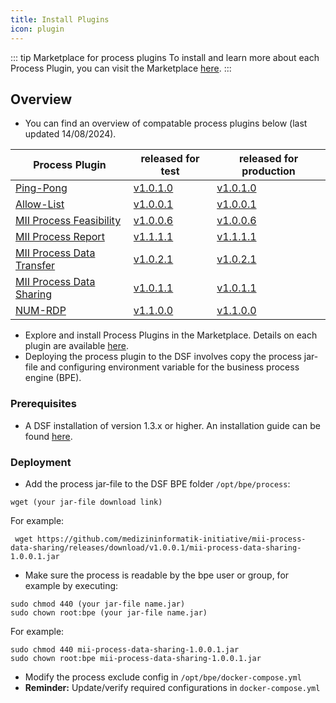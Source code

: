 ```yaml
---
title: Install Plugins
icon: plugin
---
```


::: tip Marketplace for process plugins
To install and learn more about each Process Plugin, you can visit the Marketplace [here](https://hub.dsf.dev/).
:::


## **Overview**
- You can find an overview of compatable process plugins below (last updated 14/08/2024).


| Process Plugin            | released for test             | released for production       |
| ------------------------- | ----------------------------- | ----------------------------- |
| [Ping-Pong](https://github.com/datasharingframework/dsf-process-ping-pong/releases)                 | [v1.0.1.0](https://github.com/datasharingframework/dsf-process-ping-pong/releases/tag/v1.0.1.0) | [v1.0.1.0](https://github.com/datasharingframework/dsf-process-ping-pong/releases/tag/v1.0.1.0) |
| [Allow-List](https://github.com/datasharingframework/dsf-process-allow-list/releases)                | [v1.0.0.1](https://github.com/datasharingframework/dsf-process-allow-list/releases/tag/v1.0.0.1) | [v1.0.0.1](https://github.com/datasharingframework/dsf-process-allow-list/releases/tag/v1.0.0.1) |
| [MII Process Feasibility](https://github.com/medizininformatik-initiative/mii-process-feasibility/releases)   | [v1.0.0.6](https://github.com/medizininformatik-initiative/mii-process-feasibility/releases/tag/v1.0.0.6) | [v1.0.0.6](https://github.com/medizininformatik-initiative/mii-process-feasibility/releases/tag/v1.0.0.6) |
| [MII Process Report](https://github.com/medizininformatik-initiative/mii-process-report/releases)        | [v1.1.1.1](https://github.com/medizininformatik-initiative/mii-process-report/releases/tag/v1.1.1.1) | [v1.1.1.1](https://github.com/medizininformatik-initiative/mii-process-report/releases/tag/v1.1.1.1) |
| [MII Process Data Transfer](https://github.com/medizininformatik-initiative/mii-process-data-transfer/releases) | [v1.0.2.1](https://github.com/medizininformatik-initiative/mii-process-data-transfer/releases/tag/v1.0.2.1) | [v1.0.2.1](https://github.com/medizininformatik-initiative/mii-process-data-transfer/releases/tag/v1.0.2.1) |
| [MII Process Data Sharing](https://github.com/medizininformatik-initiative/mii-process-data-sharing/releases) | [v1.0.1.1](https://github.com/medizininformatik-initiative/mii-process-data-sharing/releases/tag/v1.0.1.1) | [v1.0.1.1](https://github.com/medizininformatik-initiative/mii-process-data-sharing/releases/tag/v1.0.1.1) |
| [NUM-RDP](https://github.com/num-codex/codex-processes-ap1/releases)              | [v1.1.0.0](https://github.com/num-codex/codex-processes-ap1/releases/tag/v1.1.0.0) | [v1.1.0.0](https://github.com/num-codex/codex-processes-ap1/releases/tag/v1.1.0.0) |


- Explore and install Process Plugins in the Marketplace. Details on each plugin are available [here](https://hub.dsf.dev/).
- Deploying the process plugin to the DSF involves copy the process jar-file and configuring environment variable for the business process engine (BPE).


### Prerequisites
- A DSF installation of version 1.3.x or higher. An installation guide can be found [here](https://dsf.dev/stable/maintain/install.html).

### Deployment
- Add the process jar-file to the DSF BPE folder `/opt/bpe/process`: 
```
wget (your jar-file download link)
```

For example:
```
 wget https://github.com/medizininformatik-initiative/mii-process-data-sharing/releases/download/v1.0.0.1/mii-process-data-sharing-1.0.0.1.jar
```

- Make sure the process is readable by the bpe user or group, for example by executing:
```
sudo chmod 440 (your jar-file name.jar)
sudo chown root:bpe (your jar-file name.jar)
```
For example:
```
sudo chmod 440 mii-process-data-sharing-1.0.0.1.jar
sudo chown root:bpe mii-process-data-sharing-1.0.0.1.jar
```

- Modify the process exclude config in `/opt/bpe/docker-compose.yml`
- **Reminder:** Update/verify required configurations in `docker-compose.yml`
